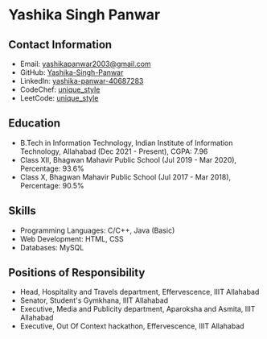 # Yashika Singh Panwar

## Contact Information
- Email: yashikapanwar2003@gmail.com
- GitHub: [Yashika-Singh-Panwar](https://github.com/Yashika-Singh-Panwar)
- LinkedIn: [yashika-panwar-40687283](https://www.linkedin.com/in/yashika-panwar-40687b283/)
- CodeChef: [unique_style](https://www.codechef.com/users/unique_style)
- LeetCode: [unique_style](https://leetcode.com/unique_style/)

## Education
- B.Tech in Information Technology, Indian Institute of Information Technology, Allahabad (Dec 2021 - Present), CGPA: 7.96
- Class XII, Bhagwan Mahavir Public School (Jul 2019 - Mar 2020), Percentage: 93.6%
- Class X, Bhagwan Mahavir Public School (Jul 2017 - Mar 2018), Percentage: 90.5%

## Skills
- Programming Languages: C/C++, Java (Basic)
- Web Development: HTML, CSS
- Databases: MySQL




## Positions of Responsibility
- Head, Hospitality and Travels department, Effervescence, IIIT Allahabad
- Senator, Student's Gymkhana, IIIT Allahabad
- Executive, Media and Publicity department, Aparoksha and Asmita, IIIT Allahabad
- Executive, Out Of Context hackathon, Effervescence, IIIT Allahabad
